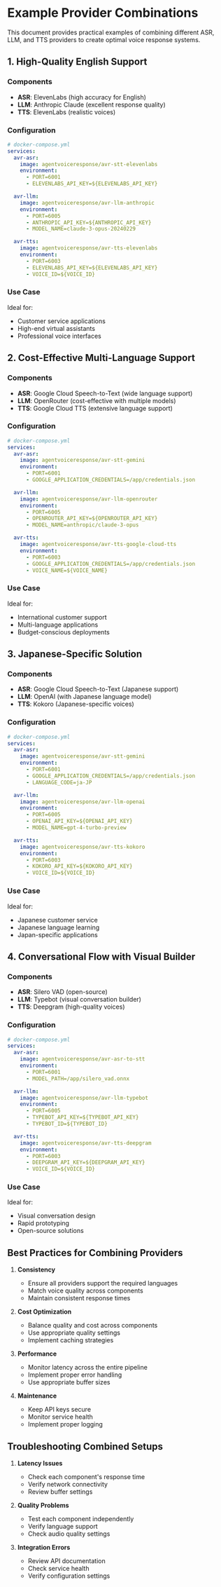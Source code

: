 # Example Provider Combinations

This document provides practical examples of combining different ASR, LLM, and TTS providers to create optimal voice response systems.

## 1. High-Quality English Support

### Components
- **ASR**: ElevenLabs (high accuracy for English)
- **LLM**: Anthropic Claude (excellent response quality)
- **TTS**: ElevenLabs (realistic voices)

### Configuration
```yaml
# docker-compose.yml
services:
  avr-asr:
    image: agentvoiceresponse/avr-stt-elevenlabs
    environment:
      - PORT=6001
      - ELEVENLABS_API_KEY=${ELEVENLABS_API_KEY}

  avr-llm:
    image: agentvoiceresponse/avr-llm-anthropic
    environment:
      - PORT=6005
      - ANTHROPIC_API_KEY=${ANTHROPIC_API_KEY}
      - MODEL_NAME=claude-3-opus-20240229

  avr-tts:
    image: agentvoiceresponse/avr-tts-elevenlabs
    environment:
      - PORT=6003
      - ELEVENLABS_API_KEY=${ELEVENLABS_API_KEY}
      - VOICE_ID=${VOICE_ID}
```

### Use Case
Ideal for:
- Customer service applications
- High-end virtual assistants
- Professional voice interfaces

## 2. Cost-Effective Multi-Language Support

### Components
- **ASR**: Google Cloud Speech-to-Text (wide language support)
- **LLM**: OpenRouter (cost-effective with multiple models)
- **TTS**: Google Cloud TTS (extensive language support)

### Configuration
```yaml
# docker-compose.yml
services:
  avr-asr:
    image: agentvoiceresponse/avr-stt-gemini
    environment:
      - PORT=6001
      - GOOGLE_APPLICATION_CREDENTIALS=/app/credentials.json

  avr-llm:
    image: agentvoiceresponse/avr-llm-openrouter
    environment:
      - PORT=6005
      - OPENROUTER_API_KEY=${OPENROUTER_API_KEY}
      - MODEL_NAME=anthropic/claude-3-opus

  avr-tts:
    image: agentvoiceresponse/avr-tts-google-cloud-tts
    environment:
      - PORT=6003
      - GOOGLE_APPLICATION_CREDENTIALS=/app/credentials.json
      - VOICE_NAME=${VOICE_NAME}
```

### Use Case
Ideal for:
- International customer support
- Multi-language applications
- Budget-conscious deployments

## 3. Japanese-Specific Solution

### Components
- **ASR**: Google Cloud Speech-to-Text (Japanese support)
- **LLM**: OpenAI (with Japanese language model)
- **TTS**: Kokoro (Japanese-specific voices)

### Configuration
```yaml
# docker-compose.yml
services:
  avr-asr:
    image: agentvoiceresponse/avr-stt-gemini
    environment:
      - PORT=6001
      - GOOGLE_APPLICATION_CREDENTIALS=/app/credentials.json
      - LANGUAGE_CODE=ja-JP

  avr-llm:
    image: agentvoiceresponse/avr-llm-openai
    environment:
      - PORT=6005
      - OPENAI_API_KEY=${OPENAI_API_KEY}
      - MODEL_NAME=gpt-4-turbo-preview

  avr-tts:
    image: agentvoiceresponse/avr-tts-kokoro
    environment:
      - PORT=6003
      - KOKORO_API_KEY=${KOKORO_API_KEY}
      - VOICE_ID=${VOICE_ID}
```

### Use Case
Ideal for:
- Japanese customer service
- Japanese language learning
- Japan-specific applications

## 4. Conversational Flow with Visual Builder

### Components
- **ASR**: Silero VAD (open-source)
- **LLM**: Typebot (visual conversation builder)
- **TTS**: Deepgram (high-quality voices)

### Configuration
```yaml
# docker-compose.yml
services:
  avr-asr:
    image: agentvoiceresponse/avr-asr-to-stt
    environment:
      - PORT=6001
      - MODEL_PATH=/app/silero_vad.onnx

  avr-llm:
    image: agentvoiceresponse/avr-llm-typebot
    environment:
      - PORT=6005
      - TYPEBOT_API_KEY=${TYPEBOT_API_KEY}
      - TYPEBOT_ID=${TYPEBOT_ID}

  avr-tts:
    image: agentvoiceresponse/avr-tts-deepgram
    environment:
      - PORT=6003
      - DEEPGRAM_API_KEY=${DEEPGRAM_API_KEY}
      - VOICE_ID=${VOICE_ID}
```

### Use Case
Ideal for:
- Visual conversation design
- Rapid prototyping
- Open-source solutions

## Best Practices for Combining Providers

1. **Consistency**
   - Ensure all providers support the required languages
   - Match voice quality across components
   - Maintain consistent response times

2. **Cost Optimization**
   - Balance quality and cost across components
   - Use appropriate quality settings
   - Implement caching strategies

3. **Performance**
   - Monitor latency across the entire pipeline
   - Implement proper error handling
   - Use appropriate buffer sizes

4. **Maintenance**
   - Keep API keys secure
   - Monitor service health
   - Implement proper logging

## Troubleshooting Combined Setups

1. **Latency Issues**
   - Check each component's response time
   - Verify network connectivity
   - Review buffer settings

2. **Quality Problems**
   - Test each component independently
   - Verify language support
   - Check audio quality settings

3. **Integration Errors**
   - Review API documentation
   - Check service health
   - Verify configuration settings 